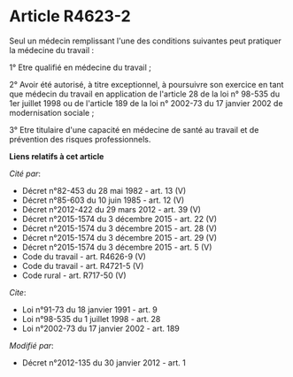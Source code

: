 # Article R4623-2

Seul un médecin remplissant l'une des conditions suivantes peut pratiquer la médecine du travail : 

1° Etre qualifié en médecine du travail ; 

2° Avoir été autorisé, à titre exceptionnel, à poursuivre son exercice en tant que médecin du travail en application de
l'article 28 de la loi n° 98-535 du 1er juillet 1998 ou de l'article 189 de la loi n° 2002-73 du 17 janvier 2002 de
modernisation sociale ; 

3° Etre titulaire d'une capacité en médecine de santé au travail et de prévention des risques professionnels.

**Liens relatifs à cet article**

_Cité par_:

  - Décret n°82-453 du 28 mai 1982 - art. 13 (V)
  - Décret n°85-603 du 10 juin 1985 - art. 12 (V)
  - Décret n°2012-422 du 29 mars 2012 - art. 39 (V)
  - Décret n°2015-1574 du 3 décembre 2015 - art. 22 (V)
  - Décret n°2015-1574 du 3 décembre 2015 - art. 28 (V)
  - Décret n°2015-1574 du 3 décembre 2015 - art. 29 (V)
  - Décret n°2015-1574 du 3 décembre 2015 - art. 5 (V)
  - Code du travail - art. R4626-9 (V)
  - Code du travail - art. R4721-5 (V)
  - Code rural - art. R717-50 (V)

_Cite_:

  - Loi n°91-73 du 18 janvier 1991 - art. 9
  - Loi n°98-535 du 1 juillet 1998 - art. 28
  - Loi n°2002-73 du 17 janvier 2002 - art. 189

_Modifié par_:

  - Décret n°2012-135 du 30 janvier 2012 - art. 1
